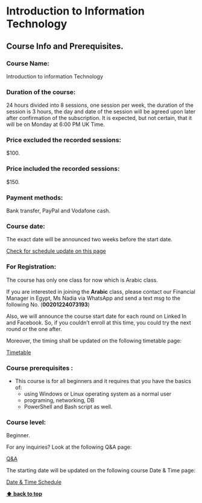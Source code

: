 # Introduction to Information Technology

## Course Info and Prerequisites.

### Course Name: 

Introduction to information Technology

### Duration of the course: 

24 hours divided into 8 sessions, one session per week, the duration of the session is 3 hours, the day and date of the session will be agreed upon later after confirmation of the subscription. It is expected, but not certain, that it will be on Monday at 6:00 PM UK Time.
  
### Price excluded the recorded sessions:

$100.
 
### Price included the recorded sessions: 

$150.

  
### Payment methods:

Bank transfer, PayPal and Vodafone cash.

  
### Course date:

The exact date will be announced two weeks before the start date.

[Check for schedule update on this page](/source/course-schedule.md)


### For Registration:

The course has only one class for now which is Arabic class. 


If you are interested in joining the **Arabic** class, please contact our Financial Manager in Egypt, Ms Nadia via WhatsApp and send a text msg to the following No. (**00201224073193**)

Also, we will announce the course start date for each round on Linked In and Facebook. So, if you couldn’t enroll at this time, you could try the next round or the one after.

Moreover, the timing shall be updated on the following timetable page:

[Timetable](/source/course-schedule.md)


  
### Course prerequisites : 


- This course is for all beginners and it requires that you have the basics of:
   - using Windows or Linux operating system as a normal user
   - programing, networking, DB
   - PowerShell and Bash script as well.

### Course level:

Beginner.

For any inquiries? Look at the following Q&A page:

[Q&A](it-faq.md)

The starting date will be updated on the following course Date & Time page:

[Date & Time Schedule ](/source/course-schedule.md)

**[⬆ back to top](#introduction-to-information-technology)**
